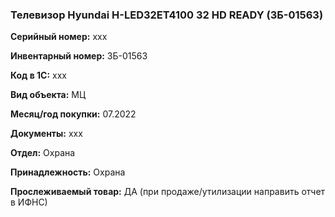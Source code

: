 ### Телевизор Hyundai H-LED32ET4100 32 HD READY (ЗБ-01563) </br>

**Серийный номер:** xxx </br>

**Инвентарный номер:** ЗБ-01563 </br>

**Код в 1С:** xxx </br> 

**Вид объекта:** МЦ

**Месяц/год покупки:** 07.2022 </br>

**Документы:** xxx  </br>

**Отдел:** Охрана </br>

**Принадлежность:** Охрана</br>

**Прослеживаемый товар:** ДА (при продаже/утилизации направить отчет в ИФНС)
